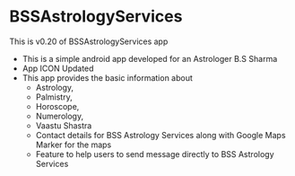 # BSSAstrologyServices
This is v0.20 of BSSAstrologyServices app

- This is a simple android app developed for an Astrologer B.S Sharma 
- App ICON Updated
- This app provides the basic information about 
    - Astrology, 
    - Palmistry, 
    - Horoscope,
    - Numerology,
    - Vaastu Shastra
    - Contact details for BSS Astrology Services along with Google Maps Marker for the maps
    - Feature to help users to send message directly to BSS Astrology Services
